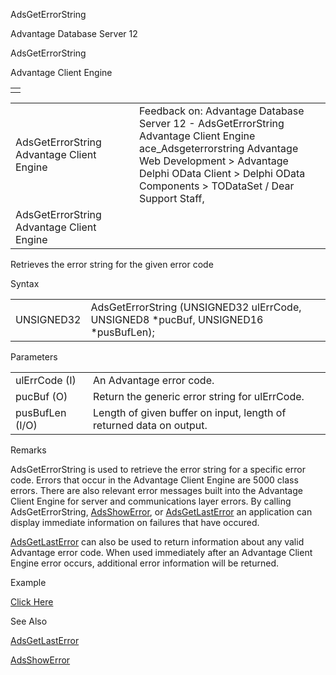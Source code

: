 AdsGetErrorString




Advantage Database Server 12  

AdsGetErrorString

Advantage Client Engine

|  |
| --- |
|  |

|  |  |  |  |  |
| --- | --- | --- | --- | --- |
| AdsGetErrorString  Advantage Client Engine |  |  | Feedback on: Advantage Database Server 12 - AdsGetErrorString Advantage Client Engine ace\_Adsgeterrorstring Advantage Web Development > Advantage Delphi OData Client > Delphi OData Components > TODataSet / Dear Support Staff, |  |
| AdsGetErrorString  Advantage Client Engine |  |  |  |  |

Retrieves the error string for the given error code

Syntax

|  |  |
| --- | --- |
| UNSIGNED32 | AdsGetErrorString (UNSIGNED32 ulErrCode,  UNSIGNED8 \*pucBuf,  UNSIGNED16 \*pusBufLen); |

Parameters

|  |  |
| --- | --- |
| ulErrCode (I) | An Advantage error code. |
| pucBuf (O) | Return the generic error string for ulErrCode. |
| pusBufLen (I/O) | Length of given buffer on input, length of returned data on output. |

Remarks

AdsGetErrorString is used to retrieve the error string for a specific error code. Errors that occur in the Advantage Client Engine are 5000 class errors. There are also relevant error messages built into the Advantage Client Engine for server and communications layer errors. By calling AdsGetErrorString, [AdsShowError](ace_adsshowerror.htm), or [AdsGetLastError](ace_adsgetlasterror.htm) an application can display immediate information on failures that have occured.

[AdsGetLastError](ace_adsgetlasterror.htm) can also be used to return information about any valid Advantage error code. When used immediately after an Advantage Client Engine error occurs, additional error information will be returned.

Example

[Click Here](ace_examples.htm#adsgeterrorstringexample)

See Also

[AdsGetLastError](ace_adsgetlasterror.htm)

[AdsShowError](ace_adsshowerror.htm)